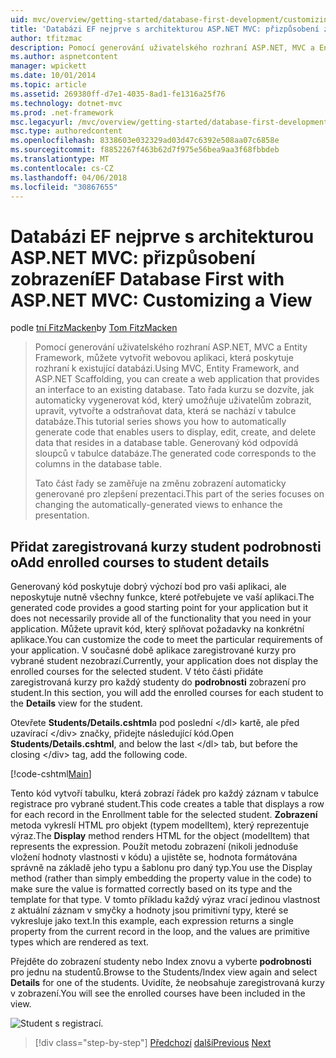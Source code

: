 ```yaml
---
uid: mvc/overview/getting-started/database-first-development/customizing-a-view
title: 'Databázi EF nejprve s architekturou ASP.NET MVC: přizpůsobení zobrazení | Microsoft Docs'
author: tfitzmac
description: Pomocí generování uživatelského rozhraní ASP.NET, MVC a Entity Framework, můžete vytvořit webovou aplikaci, která poskytuje rozhraní k existující databázi. Tento kurz seri...
ms.author: aspnetcontent
manager: wpickett
ms.date: 10/01/2014
ms.topic: article
ms.assetid: 269380ff-d7e1-4035-8ad1-fe1316a25f76
ms.technology: dotnet-mvc
ms.prod: .net-framework
msc.legacyurl: /mvc/overview/getting-started/database-first-development/customizing-a-view
msc.type: authoredcontent
ms.openlocfilehash: 8338603e032329ad03d47c6392e508aa07c6858e
ms.sourcegitcommit: f8852267f463b62d7f975e56bea9aa3f68fbbdeb
ms.translationtype: MT
ms.contentlocale: cs-CZ
ms.lasthandoff: 04/06/2018
ms.locfileid: "30867655"
---
```

<a name="ef-database-first-with-aspnet-mvc-customizing-a-view"></a><span data-ttu-id="9e9ab-104">Databázi EF nejprve s architekturou ASP.NET MVC: přizpůsobení zobrazení</span><span class="sxs-lookup"><span data-stu-id="9e9ab-104">EF Database First with ASP.NET MVC: Customizing a View</span></span>
====================
<span data-ttu-id="9e9ab-105">podle [tní FitzMacken](https://github.com/tfitzmac)</span><span class="sxs-lookup"><span data-stu-id="9e9ab-105">by [Tom FitzMacken](https://github.com/tfitzmac)</span></span>

> <span data-ttu-id="9e9ab-106">Pomocí generování uživatelského rozhraní ASP.NET, MVC a Entity Framework, můžete vytvořit webovou aplikaci, která poskytuje rozhraní k existující databázi.</span><span class="sxs-lookup"><span data-stu-id="9e9ab-106">Using MVC, Entity Framework, and ASP.NET Scaffolding, you can create a web application that provides an interface to an existing database.</span></span> <span data-ttu-id="9e9ab-107">Tato řada kurzu se dozvíte, jak automaticky vygenerovat kód, který umožňuje uživatelům zobrazit, upravit, vytvořte a odstraňovat data, která se nachází v tabulce databáze.</span><span class="sxs-lookup"><span data-stu-id="9e9ab-107">This tutorial series shows you how to automatically generate code that enables users to display, edit, create, and delete data that resides in a database table.</span></span> <span data-ttu-id="9e9ab-108">Generovaný kód odpovídá sloupců v tabulce databáze.</span><span class="sxs-lookup"><span data-stu-id="9e9ab-108">The generated code corresponds to the columns in the database table.</span></span>
> 
> <span data-ttu-id="9e9ab-109">Tato část řady se zaměřuje na změnu zobrazení automaticky generované pro zlepšení prezentaci.</span><span class="sxs-lookup"><span data-stu-id="9e9ab-109">This part of the series focuses on changing the automatically-generated views to enhance the presentation.</span></span>


## <a name="add-enrolled-courses-to-student-details"></a><span data-ttu-id="9e9ab-110">Přidat zaregistrovaná kurzy student podrobnosti o</span><span class="sxs-lookup"><span data-stu-id="9e9ab-110">Add enrolled courses to student details</span></span>

<span data-ttu-id="9e9ab-111">Generovaný kód poskytuje dobrý výchozí bod pro vaši aplikaci, ale neposkytuje nutně všechny funkce, které potřebujete ve vaší aplikaci.</span><span class="sxs-lookup"><span data-stu-id="9e9ab-111">The generated code provides a good starting point for your application but it does not necessarily provide all of the functionality that you need in your application.</span></span> <span data-ttu-id="9e9ab-112">Můžete upravit kód, který splňovat požadavky na konkrétní aplikace.</span><span class="sxs-lookup"><span data-stu-id="9e9ab-112">You can customize the code to meet the particular requirements of your application.</span></span> <span data-ttu-id="9e9ab-113">V současné době aplikace zaregistrované kurzy pro vybrané student nezobrazí.</span><span class="sxs-lookup"><span data-stu-id="9e9ab-113">Currently, your application does not display the enrolled courses for the selected student.</span></span> <span data-ttu-id="9e9ab-114">V této části přidáte zaregistrovaná kurzy pro každý studenty do **podrobnosti** zobrazení pro student.</span><span class="sxs-lookup"><span data-stu-id="9e9ab-114">In this section, you will add the enrolled courses for each student to the **Details** view for the student.</span></span>

<span data-ttu-id="9e9ab-115">Otevřete **Students/Details.cshtml**a pod poslední &lt;/dl&gt; kartě, ale před uzavírací &lt;/div&gt; značky, přidejte následující kód.</span><span class="sxs-lookup"><span data-stu-id="9e9ab-115">Open **Students/Details.cshtml**, and below the last &lt;/dl&gt; tab, but before the closing &lt;/div&gt; tag, add the following code.</span></span>

[!code-cshtml[Main](customizing-a-view/samples/sample1.cshtml)]

<span data-ttu-id="9e9ab-116">Tento kód vytvoří tabulku, která zobrazí řádek pro každý záznam v tabulce registrace pro vybrané student.</span><span class="sxs-lookup"><span data-stu-id="9e9ab-116">This code creates a table that displays a row for each record in the Enrollment table for the selected student.</span></span> <span data-ttu-id="9e9ab-117">**Zobrazení** metoda vykreslí HTML pro objekt (typem modelItem), který reprezentuje výraz.</span><span class="sxs-lookup"><span data-stu-id="9e9ab-117">The **Display** method renders HTML for the object (modelItem) that represents the expression.</span></span> <span data-ttu-id="9e9ab-118">Použít metodu zobrazení (nikoli jednoduše vložení hodnoty vlastnosti v kódu) a ujistěte se, hodnota formátována správně na základě jeho typu a šablonu pro daný typ.</span><span class="sxs-lookup"><span data-stu-id="9e9ab-118">You use the Display method (rather than simply embedding the property value in the code) to make sure the value is formatted correctly based on its type and the template for that type.</span></span> <span data-ttu-id="9e9ab-119">V tomto příkladu každý výraz vrací jedinou vlastnost z aktuální záznam v smyčky a hodnoty jsou primitivní typy, které se vykresluje jako text.</span><span class="sxs-lookup"><span data-stu-id="9e9ab-119">In this example, each expression returns a single property from the current record in the loop, and the values are primitive types which are rendered as text.</span></span>

<span data-ttu-id="9e9ab-120">Přejděte do zobrazení studenty nebo Index znovu a vyberte **podrobnosti** pro jednu na studentů.</span><span class="sxs-lookup"><span data-stu-id="9e9ab-120">Browse to the Students/Index view again and select **Details** for one of the students.</span></span> <span data-ttu-id="9e9ab-121">Uvidíte, že neobsahuje zaregistrovaná kurzy v zobrazení.</span><span class="sxs-lookup"><span data-stu-id="9e9ab-121">You will see the enrolled courses have been included in the view.</span></span>

![Student s registrací.](customizing-a-view/_static/image1.png)

> [!div class="step-by-step"]
> <span data-ttu-id="9e9ab-123">[Předchozí](changing-the-database.md)
> [další](enhancing-data-validation.md)</span><span class="sxs-lookup"><span data-stu-id="9e9ab-123">[Previous](changing-the-database.md)
[Next](enhancing-data-validation.md)</span></span>
